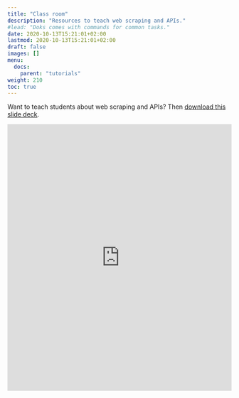 ```yaml
---
title: "Class room"
description: "Resources to teach web scraping and APIs."
#lead: "Doks comes with commands for common tasks."
date: 2020-10-13T15:21:01+02:00
lastmod: 2020-10-13T15:21:01+02:00
draft: false
images: []
menu:
  docs:
    parent: "tutorials"
weight: 210
toc: true
---
```


Want to teach students about web scraping and APIs? Then [download this slide deck](../boegershausen_et_al_fields_of_gold.pptx).

<iframe src='https://view.officeapps.live.com/op/embed.aspx?src=[https://web-scraping.org/docs/other-resources/boegershausen_et_al_fields_of_gold.pptx]' width='100%' height='600px' frameborder='0'>
